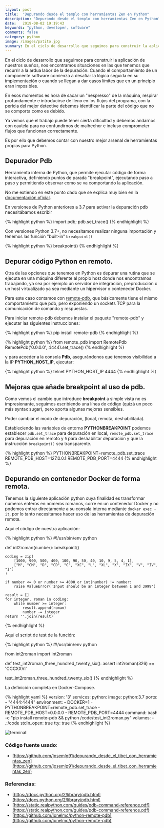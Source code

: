 ```yaml
---
layout: post
title:  "Depurando desde el templo con herramientas Zen en Python"
description: "Depurando desde el templo con herramientas Zen en Python"
date:   2019-08-02 19:19:43
keywords: "python, developer, software"
comments: false
category: python
image: /images/patito.jpg
summary: En el ciclo de desarrollo que seguimos para construir la aplicación de nuestros sueños, nos encontramos situaciones en las que tenemos que recurrir a la ardua labor de la depuración. Cuando el comportamiento de un componente software comienza a desafiar la lógica seguida en su implementación o cuando se llegan a dar casos límites que en un principio eran imposibles.
---
```



En el ciclo de desarrollo que seguimos para construir la aplicación de nuestros sueños, nos encontramos situaciones en las que tenemos que recurrir a la ardua labor de la depuración. Cuando el comportamiento de un componente software comienza a desafiar la lógica seguida en su implementación o cuando se llegan a dar casos límites que en un principio eran imposibles.

En esos momentos es hora de sacar un "nespresso" de la máquina, respirar profundamente e introducirse de lleno en los flujos del programa, con la pericia del mejor detective debemos identificar la parte del código que no se comporta como es debido. 

Ya vemos que el trabajo puede tener cierta dificultad y debemos andarnos con cautela para no confundirnos de malhechor e incluso comprometer flujos que funcionan correctamente.

Es por ello que debemos contar con nuestro mejor arsenal de herramientas propias para Python. 


## Depurador Pdb

Herramienta interna de Python, que permite ejecutar código de forma interactiva, definiendo puntos de parada "breakpoint", ejecutando paso a paso y permitiendo observar como se va comportando la aplicación.

No me extiendo en este punto dado que se explica muy bien en la [documentación oficial](https://docs.python.org/2/library/pdb.html).

En versiones de Python anteriores a 3.7 para activar la depuración pdb necesitábamos escribir 

{% highlight python %}
import pdb; pdb.set_trace()
{% endhighlight %}

Con versiones Python 3.7+, no necesitamos realizar ninguna importación y tenemos las función "built-in" 
``breakpoint()``

{% highlight python %}
breakpoint()
{% endhighlight %}

## Depurar código Python en remoto.

Otra de las opciones que tenemos en Python es depurar una rutina que se ejecuta en una máquina diferente al propio host donde nos encontramos trabajando, ya sea por ejemplo un servidor de integración, preproducción o un host virtualizado ya sea mediante un hipervisor o contenedor Docker.

Para este caso contamos con [remote-pdb](https://github.com/ionelmc/python-remote-pdb), que básicamente tiene el mismo comportamiento que pdb, pero exponiendo un sockets TCP para la comunicación de comando y respuestas. 

Para iniciar remote-pdb debemos instalar el paquete "remote-pdb" y ejecutar las siguientes instrucciones:

{% highlight python %}
pip install remote-pdb
{% endhighlight %}

{% highlight python %}
from remote_pdb import RemotePdb
RemotePdb('0.0.0.0', 4444).set_trace()
{% endhighlight %}

y para acceder a la consola **Pdb**, asegurándonos que tenemos visibilidad a la IP **PYTHON_HOST_IP**, ejecutar:

{% highlight python %}
telnet PYTHON_HOST_IP 4444
{% endhighlight %}


## Mejoras que añade breakpoint al uso de pdb.

Como vemos el cambio que introduce **breakpoint** a simple vista no es impresionante, seguimos escribiendo una línea de código (quizá un poco más syntax sugar), pero aporta algunas mejoras sensibles.

Poder cambiar el modo de depuración, (local, remota, deshabilitada).

Estableciendo las variables de entorno **PYTHONBREAKPOINT** podemos establecer ```pdb.set_trace``` para depuración en local, ```remote_pdb.set_trace``` para depuración en remoto y ``0`` para deshabilitar depuración y que la instrucción ``breakpoint()`` sea transparente.


{% highlight python %}
PYTHONBREAKPOINT=remote_pdb.set_trace
REMOTE_PDB_HOST=127.0.0.1 
REMOTE_PDB_PORT=4444
{% endhighlight %}

## Depurando en contenedor Docker de forma remota.

Tenemos la siguiente aplicación python cuya finalidad es transformar números enteros en números romanos, corre en un contenedor Docker y no podemos entrar directamente a su consola interna mediante ``docker exec -it``, por lo tanto necesitamos hacer uso de las herramientas de depuración remota. 

Aquí el código de nuestra aplicación:


{% highlight python %}
#!/usr/bin/env python

def int2roman(number):
    breakpoint()

    coding = zip(
        [1000, 900, 500, 400, 100, 90, 50, 40, 10, 9, 5, 4, 1],
        ["M", "CM", "D", "CD", "C", "XC", "L", "XL", "X", "IX", "V", "IV", "I"]
    )

    if number <= 0 or number >= 4000 or int(number) != number:
        raise ValueError('Input should be an integer between 1 and 3999')

    result = []
    for integer, roman in coding:
        while number >= integer:
            result.append(roman)
            number -= integer
    return ''.join(result)
{% endhighlight %}

Aquí el script de test de la función:

{% highlight python %}
#!/usr/bin/env python

from int2roman import int2roman

def test_int2roman_three_hundred_twenty_six():
    assert int2roman(326) == 'CCCXXVI'

test_int2roman_three_hundred_twenty_six()
{% endhighlight %}

La definición completa en Docker-Compose.

{% highlight yaml %}
version: '3'
services:
  python:
    image: python:3.7
    ports:
      - "4444:4444"
    environment:
      - DOCKER=1
      - PYTHONBREAKPOINT=remote_pdb.set_trace
      - REMOTE_PDB_HOST=0.0.0.0
      - REMOTE_PDB_PORT=4444
    command: bash -c "pip install remote-pdb && python /code/test_int2roman.py"
    volumes:
      - .:/code
    stdin_open: true
    tty: true
{% endhighlight %}


![terminal](/images/terminal.gif)

###  Código fuente usado:
- [https://github.com/josemlp91/depurando_desde_el_tibet_con_herramientas_zen](https://github.com/josemlp91/depurando_desde_el_tibet_con_herramientas_zen)

### Referencias:
- [https://docs.python.org/2/library/pdb.html](https://docs.python.org/2/library/pdb.html)
- [https://static.realpython.com/guides/pdb-command-reference.pdf](https://static.realpython.com/guides/pdb-command-reference.pdf)
- [https://github.com/ionelmc/python-remote-pdb](https://github.com/ionelmc/python-remote-pdb)

